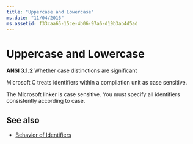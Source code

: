 ```yaml
---
title: "Uppercase and Lowercase"
ms.date: "11/04/2016"
ms.assetid: f33caa65-15ce-4b06-97a6-d19b3ab4d5ad
---
```

# Uppercase and Lowercase

**ANSI 3.1.2** Whether case distinctions are significant

Microsoft C treats identifiers within a compilation unit as case sensitive.

The Microsoft linker is case sensitive. You must specify all identifiers consistently according to case.

## See also

- [Behavior of Identifiers](../c-language/behavior-of-identifiers.md)
